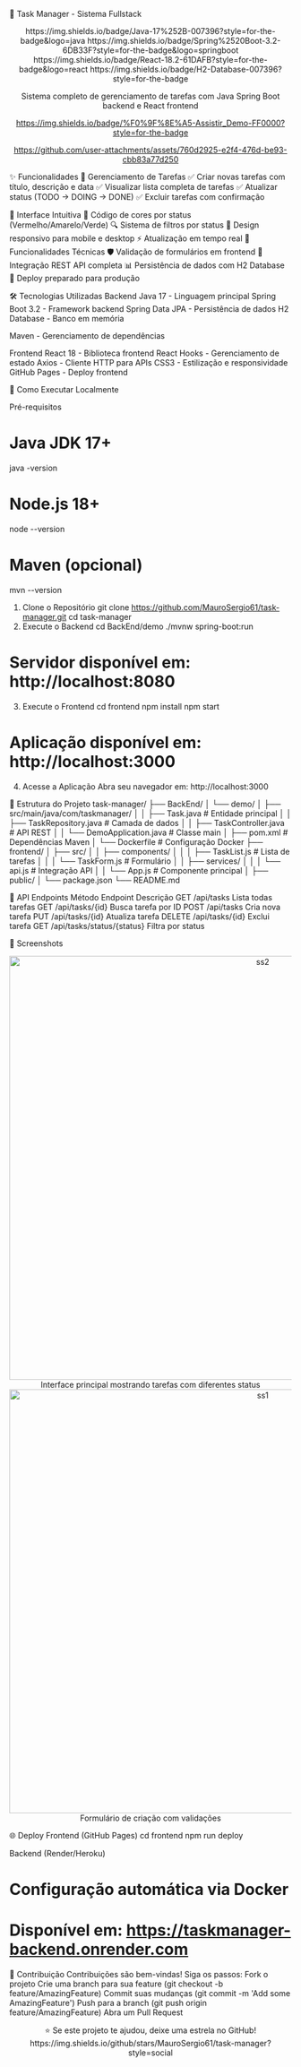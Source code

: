 🚀 Task Manager - Sistema Fullstack
<div align="center">
https://img.shields.io/badge/Java-17%252B-007396?style=for-the-badge&logo=java
https://img.shields.io/badge/Spring%2520Boot-3.2-6DB33F?style=for-the-badge&logo=springboot
https://img.shields.io/badge/React-18.2-61DAFB?style=for-the-badge&logo=react
https://img.shields.io/badge/H2-Database-007396?style=for-the-badge

Sistema completo de gerenciamento de tarefas com Java Spring Boot backend e React frontend

https://img.shields.io/badge/%F0%9F%8E%A5-Assistir_Demo-FF0000?style=for-the-badge


https://github.com/user-attachments/assets/760d2925-e2f4-476d-be93-cbb83a77d250


</div>
✨ Funcionalidades
🎯 Gerenciamento de Tarefas
✅ Criar novas tarefas com título, descrição e data
✅ Visualizar lista completa de tarefas
✅ Atualizar status (TODO → DOING → DONE)
✅ Excluir tarefas com confirmação

🎨 Interface Intuitiva
🎨 Código de cores por status (Vermelho/Amarelo/Verde)
🔍 Sistema de filtros por status
📱 Design responsivo para mobile e desktop
⚡ Atualização em tempo real
🔧 Funcionalidades Técnicas
🛡️ Validação de formulários em frontend
🔄 Integração REST API completa
📊 Persistência de dados com H2 Database
🚀 Deploy preparado para produção

🛠️ Tecnologias Utilizadas
Backend
Java 17 - Linguagem principal
Spring Boot 3.2 - Framework backend
Spring Data JPA - Persistência de dados
H2 Database - Banco em memória

Maven - Gerenciamento de dependências

Frontend
React 18 - Biblioteca frontend
React Hooks - Gerenciamento de estado
Axios - Cliente HTTP para APIs
CSS3 - Estilização e responsividade
GitHub Pages - Deploy frontend

🚀 Como Executar Localmente

Pré-requisitos
# Java JDK 17+
java -version
# Node.js 18+
node --version
# Maven (opcional)
mvn --version

1. Clone o Repositório
   git clone https://github.com/MauroSergio61/task-manager.git
cd task-manager
2. Execute o Backend
   cd BackEnd/demo
./mvnw spring-boot:run
# Servidor disponível em: http://localhost:8080
3. Execute o Frontend
   cd frontend
npm install
npm start
# Aplicação disponível em: http://localhost:3000
4. Acesse a Aplicação
Abra seu navegador em: http://localhost:3000

📁 Estrutura do Projeto
task-manager/
├── BackEnd/
│   └── demo/
│       ├── src/main/java/com/taskmanager/
│       │   ├── Task.java              # Entidade principal
│       │   ├── TaskRepository.java    # Camada de dados
│       │   ├── TaskController.java    # API REST
│       │   └── DemoApplication.java   # Classe main
│       ├── pom.xml                    # Dependências Maven
│       └── Dockerfile                 # Configuração Docker
├── frontend/
│   ├── src/
│   │   ├── components/
│   │   │   ├── TaskList.js           # Lista de tarefas
│   │   │   └── TaskForm.js           # Formulário
│   │   ├── services/
│   │   │   └── api.js                # Integração API
│   │   └── App.js                    # Componente principal
│   ├── public/
│   └── package.json
└── README.md

🎯 API Endpoints
Método	Endpoint	Descrição
GET	/api/tasks	Lista todas tarefas
GET	/api/tasks/{id}	Busca tarefa por ID
POST	/api/tasks	Cria nova tarefa
PUT	/api/tasks/{id}	Atualiza tarefa
DELETE	/api/tasks/{id}	Exclui tarefa
GET	/api/tasks/status/{status}	Filtra por status

📸 Screenshots
<div align="center">
<img width="889" height="757" alt="ss2" src="https://github.com/user-attachments/assets/b0754abc-a36f-4b48-8f37-03444fd213aa" />
  Interface principal mostrando tarefas com diferentes status
<img width="889" height="757" alt="ss1" src="https://github.com/user-attachments/assets/c9fe0896-2de0-44d8-bc57-0b4e3785b145" />
Formulário de criação com validações
</div>

🌐 Deploy
Frontend (GitHub Pages)
cd frontend
npm run deploy

Backend (Render/Heroku)
# Configuração automática via Docker
# Disponível em: https://taskmanager-backend.onrender.com

🤝 Contribuição
Contribuições são bem-vindas! Siga os passos:
Fork o projeto
Crie uma branch para sua feature (git checkout -b feature/AmazingFeature)
Commit suas mudanças (git commit -m 'Add some AmazingFeature')
Push para a branch (git push origin feature/AmazingFeature)
Abra um Pull Request

<div align="center">
⭐️ Se este projeto te ajudou, deixe uma estrela no GitHub!
https://img.shields.io/github/stars/MauroSergio61/task-manager?style=social
</div>
